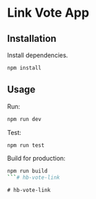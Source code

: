 # Link Vote App

## Installation

Install dependencies.

```bash
npm install
```

## Usage

Run:

```bash
npm run dev
```

Test:

```bash
npm run test
```

Build for production:

```bash
npm run build
```#   h b - v o t e - l i n k  
 #   h b - v o t e - l i n k  
 